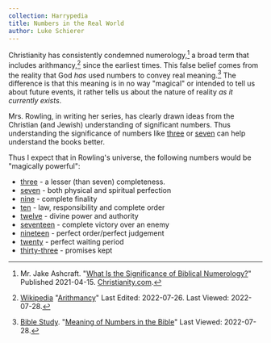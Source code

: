 ```yaml
---
collection: Harrypedia
title: Numbers in the Real World
author: Luke Schierer
---
```


Christianity has consistently condemned numerology,[^220728-1] a broad term
that includes arithmancy,[^220728-3] since the earliest times. This false
belief comes from the reality that God _has_ used numbers to convey real
meaning.[^220728-2] The difference is that this meaning is in no way "magical"
or intended to tell us about future events, it rather tells us about the nature
of reality _as it currently exists_.

Mrs. Rowling, in writing her series, has clearly drawn ideas from the Christian
(and Jewish) understanding of significant numbers. Thus understanding the
significance of numbers like [three][] or [seven][] can help understand the
books better.

Thus I expect that in Rowling's universe, the following numbers would be "magically powerful":

- [three][] - a lesser (than seven) completeness.
- [seven][] - both physical and spiritual perfection
- [nine][] - complete finality
- [ten][] - law, responsibility and complete order
- [twelve][] - divine power and authority
- [seventeen][] - complete victory over an enemy
- [nineteen][] - perfect order/perfect judgement
- [twenty][] - perfect waiting period
- [thirty-three][] - promises kept

[three]: https://www.biblestudy.org/bibleref/meaning-of-numbers-in-bible/3.html
[seven]: https://www.biblestudy.org/bibleref/meaning-of-numbers-in-bible/7.html
[nine]: https://www.biblestudy.org/bibleref/meaning-of-numbers-in-bible/9.html
[ten]: https://www.biblestudy.org/bibleref/meaning-of-numbers-in-bible/10.html
[twelve]: https://www.biblestudy.org/bibleref/meaning-of-numbers-in-bible/12.html
[seventeen]: https://www.biblestudy.org/bibleref/meaning-of-numbers-in-bible/17.html
[nineteen]: https://www.biblestudy.org/bibleref/meaning-of-numbers-in-bible/19.html
[twenty]: https://www.biblestudy.org/bibleref/meaning-of-numbers-in-bible/20.html
[thirty-three]: https://www.biblestudy.org/bibleref/meaning-of-numbers-in-bible/33.html

[^220728-1]:
    Mr. Jake Ashcraft.
    "[What Is the Significance of Biblical Numerology?](https://www.christianity.com/wiki/christian-terms/what-is-the-significance-of-biblical-numerology.html)"
    Published 2021-04-15. [Christianity.com](https://www.christianity.com).

[^220728-3]:
    [Wikipedia](https://wikipedia.org/)
    "[Arithmancy](https://wikipedia.org/wiki/Arithmancy)"
    Last Edited: 2022-07-26. Last Viewed: 2022-07-28.

[^220728-2]:
    [Bible Study](https://www.biblestudy.org/).
    "[Meaning of Numbers in the Bible](https://www.biblestudy.org/bibleref/meaning-of-numbers-in-bible/introduction.html)"
    Last Viewed: 2022-07-28.
